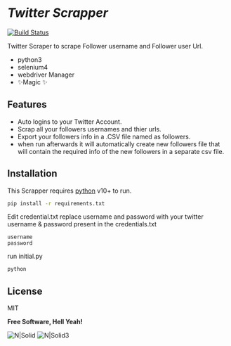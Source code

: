 # _Twitter Scrapper_ 

[![Build Status](https://travis-ci.org/joemccann/dillinger.svg?branch=master)](https://travis-ci.org/joemccann/dillinger)


Twitter Scraper to scrape Follower username and Follower user Url.
- python3
- selenium4
- webdriver Manager
- ✨Magic ✨


## Features

- Auto logins to your Twitter Account.
- Scrap all your followers usernames and thier urls.
- Export your followers info in a .CSV file named as followers.
- when run afterwards it will automatically create new followers file that will contain the required info of the new followers in a separate csv file.
## Installation

This Scrapper requires [python](https://www.python.org/) v10+ to run.
``` bash
pip install -r requirements.txt
```
Edit credential.txt
replace username and password with your twitter username & password present in the credentials.txt
```
username
password
```
run initial.py
``` bash
python 
```

## License

MIT

**Free Software, Hell Yeah!**

![N|Solid](https://cdn.iconscout.com/icon/free/png-64/python-2-226051.png) ![N|Solid3](https://cdn.iconscout.com/icon/free/png-64/twitter-34-83443.png)
